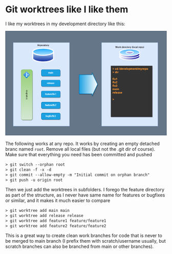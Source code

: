 # Git worktrees like I like them

I like my worktrees in my development directory like this:

![git worktree figure](git.worktrees.drawio.png)

The following works at any repo. It works by creating an empty detached branc
named `root`. Remove all local files (but not the .git dir of course). Make sure
that everything you need has been committed and pushed

```text
> git switch --orphan root
> git clean -f -x -d
> git commit --allow-empty -m "Initial commit on orphan branch"
> git push -u origin root
```

Then we just add the worktrees in subfolders. I forego the feature directory as
part of the structure, as I never have same name for features or bugfixes or
similar, and it makes it much easier to compare

```text
> git worktree add main main
> git worktree add release release
> git worktree add feature1 feature/feature1
> git worktree add feature2 feature/feature2
```

This is a great way to create clean work branches for code that is never to be
merged to main branch (I prefix them with scratch/username usually, but scratch
branches can also be branched from main or other branches).
